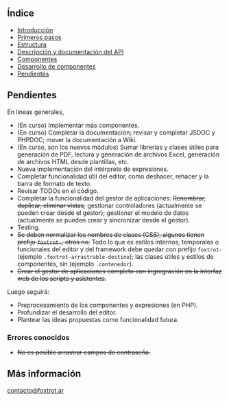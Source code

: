## Índice

- [Introducción](../README.md)
- [Primeros pasos](https://github.com/gquagliano/experimental-foxtrot-framework/wiki/Primeros-pasos)
- [Estructura](estructura.md)
- [Descripción y documentación del API](api.md)
- [Componentes](componentes.md)
- [Desarrollo de componentes](componentes-estructura.md)
- [Pendientes](pendientes.md)

## Pendientes

En líneas generales,

- (En curso) Implementar más componentes.
- (En curso) Completar la documentación; revisar y completar JSDOC y PHPDOC; mover la documentación a Wiki.
- (En curso, son los nuevos módulos) Sumar librerías y clases útiles para generación de PDF, lectura y generación de archivos Excel, generación de archivos HTML desde plantillas, etc.
- Nueva implementación del intérprete de expresiones.
- Completar funcionalidad útil del editor, como deshacer, rehacer y la barra de formato de texto.
- Revisar TODOs en el código.
- Completar la funcionalidad del gestor de aplicaciones: ~~Renombrar, duplicar, eliminar vistas~~; gestionar controladores (actualmente se pueden crear desde el gestor); gestionar el modelo de datos (actualmente se pueden crear y sincronizar desde el gestor).
- Testing.
- ~~Se deben normalizar los nombres de clases (CSS), algunos tienen prefijo `foxtrot-`, otros no.~~ Todo lo que es estilos internos, temporales o funcionales del editor y del framework debe quedar con prefijo `foxtrot-` (ejemplo `.foxtrot-arrastrable-destino`); las clases útiles y estilos de componentes, sin (ejemplo `.contenedor`).
- ~~Crear el gestor de aplicaciones completo con ingregración en la interfaz web de los scripts y asistentes.~~

Luego seguirá:

- Preprocesamiento de los componentes y expresiones (en PHP).
- Profundizar el desarrollo del editor.
- Plantear las ideas propuestas como funcionalidad futura.

### Errores conocidos

- ~~No es posible arrastrar campos de contraseña.~~

## Más información

contacto@foxtrot.ar
